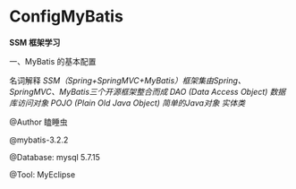 # ConfigMyBatis

**SSM 框架学习**

一、MyBatis 的基本配置

名词解释
*SSM（Spring+SpringMVC+MyBatis）框架集由Spring、SpringMVC、MyBatis三个开源框架整合而成*
*DAO (Data Access Object) 数据库访问对象*
*POJO (Plain Old Java Object) 简单的Java对象 实体类*	


@Author 瞌睡虫 

@mybatis-3.2.2 

@Database: mysql 5.7.15 

@Tool: MyEclipse
